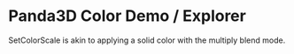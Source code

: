# Panda3D Color Demo / Explorer

SetColorScale is akin to applying a solid color with the multiply blend mode.